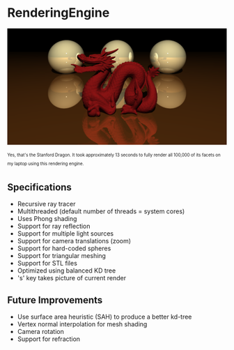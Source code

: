 # RenderingEngine

<a><img src="https://github.com/dmhacker/RenderingEngine/blob/master/renders/92ae70a9-0d2e-4e1c-bf52-f4051ba47937.png" align="center"></a>

<sub><sup>Yes, that's the Stanford Dragon. It took approximately 13 seconds to fully render all 100,000 of its facets on my laptop using this rendering engine.</sup></sub>

## Specifications

* Recursive ray tracer
* Multithreaded (default number of threads = system cores)
* Uses Phong shading
* Support for ray reflection
* Support for multiple light sources
* Support for camera translations (zoom)
* Support for hard-coded spheres
* Support for triangular meshing
* Support for STL files
* Optimized using balanced KD tree
* 's' key takes picture of current render

## Future Improvements

* Use surface area heuristic (SAH) to produce a better kd-tree
* Vertex normal interpolation for mesh shading
* Camera rotation
* Support for refraction


